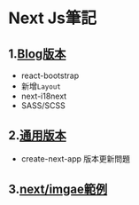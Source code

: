 # Next Js筆記

## 1.[Blog版本](README.blog_simple.md)
* react-bootstrap
* 新增`Layout`
* next-i18next
* SASS/SCSS

## 2.[通用版本](README.common.md)
* create-next-app 版本更新問題

## 3.[next/imgae範例](README.image.md)
